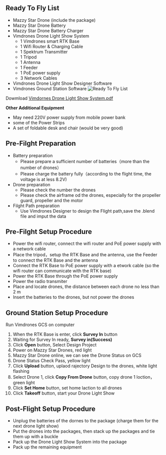 ## Ready To Fly List
* Mazzy Star Drone (include the package)
* Mazzy Star Drone Battery
* Mazzy Star Drone Battery Charger
* Vimdrones Drone Light Show System     
    * 1 Vimdrones smart RTK Base
    * 1 Wifi Router & Charging Cable
    * 1 Spektrum Transmitter 
    * 1 Tripod
    * 1 Antenna
    * 1 Feeder
    * 1 PoE power supply
    * 3 Network Cables
* Vimdrones Drone Light Show Designer Software
* Vimdrones Ground Station Software
![Ready To Fly List](/static/drone-light-show-equitment.jpg "Ready To Fly List")

Dowmload <a href="/static/vimdrones-drone-light-syetem.pdf" target="_blank" >Vimdornes Drone Light Show System.pdf</a>

**Other Additional Equipment**    

* May need 220V power supply from mobile power bank  
* some of the Power Strips  
* A set of foldable desk and chair (would be very good) 


## Pre-Filght Preparation
* Battery preparation
    * Please prepare a sufficient number of batteries（more than the number of drones）
    * Please charge the battery fully（according to the flight time, the voltage is at less 8.2V)
* Drone preparation
    * Please check the number the drones 
    * Please check the airframe od the drones, especially for the propeller guard, propeller and the motor
* Filght Path preparation
    * Use Vimdrones Designer to design the Flight path,save the .blend file and imput the data

## Pre-Filght Setup Procedure
* Power the wifi router, connect the wifi router and PoE power supply with a network cable 
* Place the tripod，setup the RTK Base and the antenna, use the Feeder to connect the RTK Base and the antenna
* Connect the RTK Base to PoE power supply with a etwork cable  (so the wifi router can communicate with the RTK base)
* Power the RTK Base through the PoE power supply
* Power the radio transmiter
* Place and locate drones, the distance between each drone no less than 2 m
* Insert the batteries to the drones, but not power the drones 


## Ground Station Setup Procedure
Run Vimdrones GCS on computer  
1. When the RTK Base is enter, click **Survey In** button   
2. Waiting for Survey In ready, **Survey in(Success)**  
3. Click **Open** button, Select Design Project   
4. Power on Mazzy Star Drones, red light  
5. Mazzy Star Drone online, we can see the Drone Status on GCS  
6. Drone Status Check Pass, yellow light  
7. Click **Upload** button, uplaod rajectory Design to the drones, white light flashing  
8. Select Drone 1, click **Copy From Drone** button, copy drone 1 loction，green light  
9. Click **Set Home** button, set home laction to all drones  
10. Click **Takeoff** button, start your Drone Light Show  


## Post-Flight Setup Procedure
* Unplug the batteries of the dornes to the package (charge them for the next drone light show)
* Put the drones into the packages, then stack up the packages and tie them up with a buckle
* Pack up the Drone Light Show System into the package
* Pack up the remaining equipment